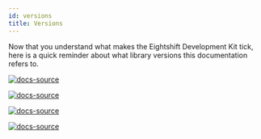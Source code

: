 ```yaml
---
id: versions
title: Versions
---
```


Now that you understand what makes the Eightshift Development Kit tick, here is a quick reminder about what library versions this documentation refers to.

[![docs-source](https://img.shields.io/badge/version--8.0.0-eightshift--boilerplate-red?style=for-the-badge&logo=)](https://github.com/hhftechtips/eightshift-boilerplate)

[![docs-source](https://img.shields.io/badge/version--3.0.0-eightshift--boilerplate--plugin-important?style=for-the-badge&logo=)](https://github.com/hhftechtips/eightshift-boilerplate)

[![docs-source](https://img.shields.io/badge/version--6.0.0-eightshift--libs-blue?style=for-the-badge&logo=)](https://github.com/hhftechtips/eightshift-libs)

[![docs-source](https://img.shields.io/badge/version--7.0.0-eightshift--frontend--libs-yellow?style=for-the-badge&logo=)](https://github.com/hhftechtips/eightshift-frontend-libs)
